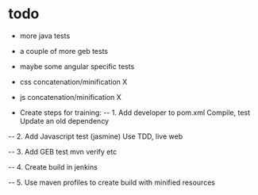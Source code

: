 todo
=======

- more java tests
- a couple of more geb tests
- maybe some angular specific tests

- css concatenation/minification  X
- js concatenation/minification   X


- Create steps for training:
-- 1. Add developer to pom.xml
      Compile, test
      Update an old dependency

-- 2. Add Javascript test (jasmine)
      Use TDD, live web

-- 3. Add GEB test
      mvn verify etc

-- 4. Create build in jenkins

-- 5. Use maven profiles to create build with minified resources
